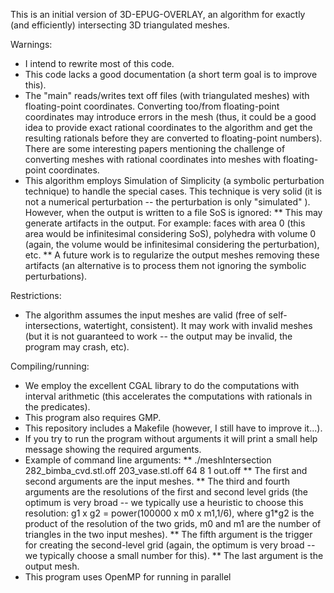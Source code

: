 This is an initial version of 3D-EPUG-OVERLAY, an algorithm for exactly (and efficiently) intersecting 3D triangulated meshes.

Warnings: 
* I intend to rewrite most of this code.
* This code lacks a good documentation (a short term goal is to improve this).
* The "main" reads/writes text off files (with triangulated meshes) with floating-point coordinates. Converting too/from floating-point
coordinates may introduce errors in the mesh (thus, it could be a good idea to provide exact rational coordinates to the algorithm and
get the resulting rationals before they are converted to floating-point numbers). There are some interesting papers mentioning the challenge
of converting meshes with  rational coordinates into meshes with floating-point coordinates.
* This algorithm employs Simulation of Simplicity (a symbolic perturbation technique) to handle the special cases. This technique is 
very solid (it is not a numerical perturbation -- the perturbation is only "simulated" ). However, when the output is written to a file SoS is
ignored:
** This may generate artifacts in the output. For example: faces with area 0 (this area would be infinitesimal considering SoS),
polyhedra with volume 0 (again, the volume would be infinitesimal considering the perturbation), etc.
** A future work is to regularize the output meshes removing these artifacts (an alternative is to process them not ignoring the 
symbolic perturbations).

Restrictions:
* The algorithm assumes the input meshes are valid (free of self-intersections, watertight, consistent). It may work with 
invalid meshes (but it is not guaranteed to work -- the output may be invalid, the program may crash, etc).

Compiling/running:
* We employ the excellent CGAL library to do the computations with interval arithmetic (this accelerates the computations with rationals in the predicates). 
* This program also requires GMP.
* This repository includes a Makefile (however, I still have to improve it...).
* If you try to run the program without arguments it will print a small help message showing the required arguments.
* Example of command line arguments:
** ./meshIntersection 282_bimba_cvd.stl.off 203_vase.stl.off 64 8 1 out.off
** The first and second arguments are the input meshes.
** The third and fourth arguments are the resolutions of the first and second level grids (the optimum is very broad -- we typically use a heuristic to choose this resolution: g1 x g2 = power(100000 x m0 x m1,1/6), where g1*g2 is the product of the resolution of the two grids, m0  and m1 are the number of triangles in the two input meshes).
** The fifth argument is the trigger for creating the second-level grid (again, the optimum is very broad -- we typically choose a small number for this).
** The last argument is the output mesh.
* This program uses OpenMP for running in parallel
